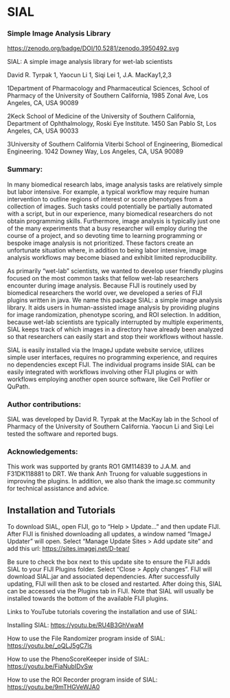 # SIAL
### Simple Image Analysis Library

https://zenodo.org/badge/DOI/10.5281/zenodo.3950492.svg

SIAL: A simple image analysis library for wet-lab scientists

David R. Tyrpak 1, 
Yaocun Li 1, 
Siqi Lei 1, 
J.A. MacKay1,2,3

1Department of Pharmacology and Pharmaceutical Sciences, School of Pharmacy of the University of Southern California, 1985 Zonal Ave, Los Angeles, CA, USA 90089 

2Keck School of Medicine of the University of Southern California, Department of Ophthalmology, Roski Eye Institute. 1450 San Pablo St, Los Angeles, CA, USA 90033

3University of Southern California Viterbi School of Engineering, Biomedical Engineering. 1042 Downey Way, Los Angeles, CA, USA 90089

### Summary:

In many biomedical research labs, image analysis tasks are relatively simple but labor intensive. For example, a typical workflow may require human intervention to outline regions of interest or score phenotypes from a collection of images. Such tasks could potentially be partially automated with a script, but in our experience, many biomedical researchers do not obtain programming skills. Furthermore, image analysis is typically just one of the many experiments that a busy researcher will employ during the course of a project, and so devoting time to learning programming or bespoke image analysis is not prioritized. These factors create an unfortunate situation where, in addition to being labor intensive, image analysis workflows may become biased and exhibit limited reproducibility. 

As primarily “wet-lab” scientists, we wanted to develop user friendly plugins focused on the most common tasks that fellow wet-lab researchers encounter during image analysis.  Because FIJI is routinely used by biomedical researchers the world over, we developed a series of FIJI plugins written in java.  We name this package SIAL: a simple image analysis library. It aids users in human-assisted image analysis by providing plugins for image randomization, phenotype scoring, and ROI selection. In addition, because wet-lab scientists are typically interrupted by multiple experiments, SIAL keeps track of which images in a directory have already been analyzed so that researchers can easily start and stop their workflows without hassle.

SIAL is easily installed via the ImageJ update website service, utilizes simple user interfaces, requires no programming experience, and requires no dependencies except FIJI. The individual programs inside SIAL can be easily integrated with workflows involving other FIJI plugins or with workflows employing another open source software, like Cell Profiler or QuPath. 

### Author contributions:
SIAL was developed by David R. Tyrpak at the MacKay lab in the School of Pharmacy of the University of Southern California. Yaocun Li and Siqi Lei tested the software and reported bugs.

### Acknowledgements:
This work was supported by grants RO1 GM114839 to J.A.M. and F31DK118881 to DRT. We thank Anh Truong for valuable suggestions in improving the plugins. In addition, we also thank the image.sc community for technical assistance and advice.

## Installation and Tutorials
To download SIAL, open FIJI, go to “Help > Update…” and then update FIJI. After FIJI is finished downloading all updates, a window named “ImageJ Updater” will open. Select “Manage Update Sites > Add update site” and add this url: https://sites.imagej.net/D-tear/

Be sure to check the box next to this update site to ensure the FIJI adds SIAL to your FIJI Plugins folder. Select “Close > Apply changes”. FIJI will download SIAL.jar and associated dependencies. After successfully updating, FIJI will then ask to be closed and restarted. After doing this, SIAL can be accessed via the Plugins tab in FIJI. Note that SIAL will usually be installed towards the bottom of the available FIJI plugins. 

Links to YouTube tutorials covering the installation and use of SIAL:

Installing SIAL: https://youtu.be/RU4B3GhVwaM

How to use the File Randomizer program inside of SIAL: https://youtu.be/_oQLJ5gC7ls

How to use the PhenoScoreKeeper inside of SIAL: https://youtu.be/FiaNubIDvSw

How to use the ROI Recorder program inside of SIAL: https://youtu.be/9mTHGVeWJA0

